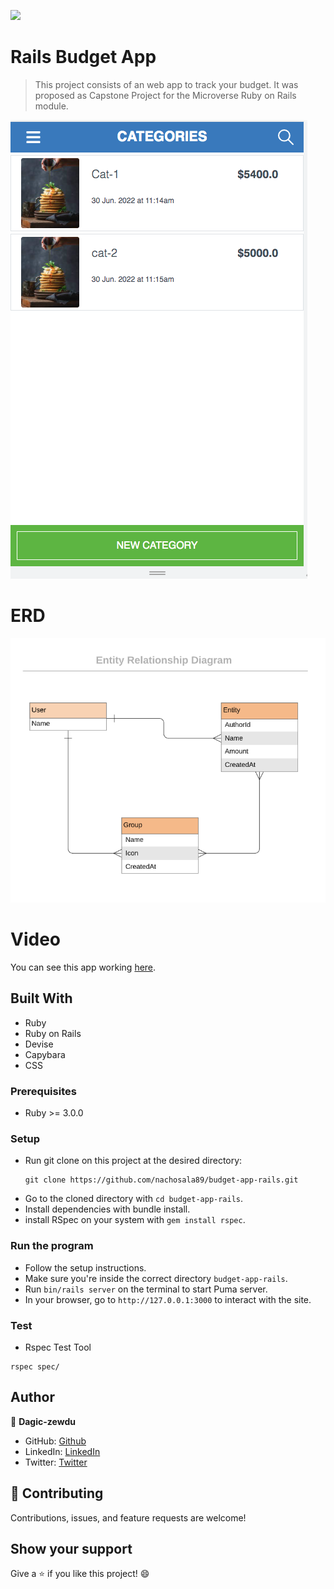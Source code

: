 ![](https://img.shields.io/badge/Microverse-blueviolet)

# Rails Budget App

> This project consists of an web app to track your budget. It was proposed as Capstone Project for the Microverse Ruby on Rails module.

![screenshot](./screenshots/Screen-Shot.png)

# ERD

![ERD](./screenshots/erd_budget_app.png)

# Video

You can see this app working [here](https://obscure-inlet-70071.herokuapp.com/).

## Built With

- Ruby
- Ruby on Rails
- Devise
- Capybara
- CSS

### Prerequisites

- Ruby >= 3.0.0

### Setup

- Run git clone on this project at the desired directory:
  ```
  git clone https://github.com/nachosala89/budget-app-rails.git
  ```
- Go to the cloned directory with `cd budget-app-rails`.
- Install dependencies with bundle install.
- install RSpec on your system with `gem install rspec`.

### Run the program

- Follow the setup instructions.
- Make sure you're inside the correct directory `budget-app-rails`.
- Run `bin/rails server` on the terminal to start Puma server.
- In your browser, go to `http://127.0.0.1:3000` to interact with the site.

### Test

- Rspec Test Tool

```
rspec spec/
```

## Author

👤 **Dagic-zewdu**

- GitHub: [Github](https://github.com/Dagic-zewdu)
- LinkedIn: [LinkedIn](https://www.linkedin.com/dagic-zewdu/)
- Twitter: [Twitter](https://twitter.com/dagic4)

## 🤝 Contributing

Contributions, issues, and feature requests are welcome!

## Show your support

Give a ⭐️ if you like this project! 😄
